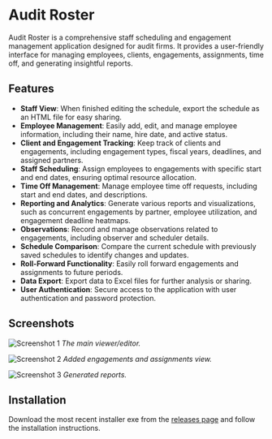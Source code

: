 # Audit Roster

Audit Roster is a comprehensive staff scheduling and engagement management application designed for audit firms. It provides a user-friendly interface for managing employees, clients, engagements, assignments, time off, and generating insightful reports.

## Features

- **Staff View**: When finished editing the schedule, export the schedule as an HTML file for easy sharing.
- **Employee Management**: Easily add, edit, and manage employee information, including their name, hire date, and active status.
- **Client and Engagement Tracking**: Keep track of clients and engagements, including engagement types, fiscal years, deadlines, and assigned partners.
- **Staff Scheduling**: Assign employees to engagements with specific start and end dates, ensuring optimal resource allocation.
- **Time Off Management**: Manage employee time off requests, including start and end dates, and descriptions.
- **Reporting and Analytics**: Generate various reports and visualizations, such as concurrent engagements by partner, employee utilization, and engagement deadline heatmaps.
- **Observations**: Record and manage observations related to engagements, including observer and scheduler details.
- **Schedule Comparison**: Compare the current schedule with previously saved schedules to identify changes and updates.
- **Roll-Forward Functionality**: Easily roll forward engagements and assignments to future periods.
- **Data Export**: Export data to Excel files for further analysis or sharing.
- **User Authentication**: Secure access to the application with user authentication and password protection.

## Screenshots

![Screenshot 1]()
_The main viewer/editor._

![Screenshot 2]()
_Added engagements and assignments view._

![Screenshot 3]()
_Generated reports._

## Installation

Download the most recent installer exe from the [releases page](https://github.com/Matthew-95/audit-roster/releases) and follow the installation instructions.
